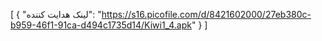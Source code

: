 [
  {
    "لینک هدایت کننده": "https://s16.picofile.com/d/8421602000/27eb380c-b959-46f1-91ca-d494c1735d14/Kiwi1_4.apk"
  }
]
